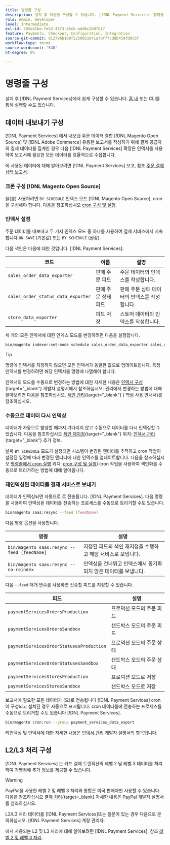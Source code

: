 ```yaml
---
title: 명령줄 구성
description: 설치 후 다음을 구성할 수 있습니다. [!DNL Payment Services] 명령줄 인터페이스(CLI) 사용.
role: Admin, Developer
level: Intermediate
exl-id: 265ab1be-fe52-41f3-85cb-addbc2ddfb17
feature: Payments, Checkout, Configuration, Integration
source-git-commit: d1379bb108f2259051641a7bf77cd8b459fd9cbf
workflow-type: tm+mt
source-wordcount: '548'
ht-degree: 0%

---
```


# 명령줄 구성

설치 후 [!DNL Payment Services]에서 쉽게 구성할 수 있습니다. [홈 내](payments-home.md) 또는 CLI를 통해 실행할 수도 있습니다.

## 데이터 내보내기 구성

[!DNL Payment Services] 에서 내보낸 주문 데이터 결합 [!DNL Magento Open Source] 및 [!DNL Adobe Commerce] 유용한 보고서를 작성하기 위해 결제 공급자의 결제 데이터를 집계한 경우 다음 [!DNL Payment Services] 확장은 인덱서를 사용하여 보고서에 필요한 모든 데이터를 효율적으로 수집합니다.

에 사용된 데이터에 대해 알아보려면 [!DNL Payment Services] 보고, 참조 [주문 결제 상태 보고서](order-payment-status.md#data-used-in-the-report).

### 크론 구성 [!DNL Magento Open Source]

을(를) 사용하려면 `BY SCHEDULE` 인덱스 모드 [!DNL Magento Open Source], cron 을 구성해야 합니다. 다음을 참조하십시오 [cron 구성 및 실행](https://devdocs.magento.com/guides/v2.4/config-guide/cli/config-cli-subcommands-cron.html).

### 인덱서 설정

주문 데이터를 내보내고 두 가지 인덱스 모드 중 하나를 사용하여 결제 서비스에서 지속합니다.`ON SAVE` (기본값) 또는 `BY SCHEDULE` (권장).

다음 색인은 다음에 대한 것입니다. [!DNL Payment Services]:

| 코드 | 이름 | 설명 |
|    ---    |  ---  |  ---  |
| `sales_order_data_exporter` | 판매 주문 피드 | 주문 데이터의 인덱스를 작성합니다. |
| `sales_order_status_data_exporter` | 판매 주문 상태 피드 | 판매 주문 상태 데이터의 인덱스를 작성합니다. |
| `store_data_exporter` | 피드 저장 | 스토어 데이터의 인덱스를 작성합니다. |

세 개의 모든 인덱서에 대한 인덱스 모드를 변경하려면 다음을 실행합니다.

```bash
bin/magento indexer:set-mode schedule sales_order_data_exporter sales_order_status_data_exporter store_data_exporter
```

>[!TIP]
>
>명령에 인덱서를 지정하지 않으면 모든 인덱서가 동일한 값으로 업데이트됩니다. 특정 인덱서를 변경하려면 해당 인덱서를 명령에 나열해야 합니다.

인덱서의 모드를 수동으로 변경하는 방법에 대한 자세한 내용은 [인덱서 구성](https://devdocs.magento.com/guides/v2.4/config-guide/cli/config-cli-subcommands-index.html#configure-indexers){target="_blank"} 개발자 설명서에서 참조하십시오. 관리에서 변경하는 방법에 대해 알아보려면 다음을 참조하십시오. [색인 관리](https://docs.magento.com/user-guide/system/index-management.html#change-the-index-mode){target="_blank"} ( 핵심 사용 안내서)를 참조하십시오.

### 수동으로 데이터 다시 인덱싱

데이터가 자동으로 발생할 때까지 기다리지 않고 수동으로 데이터를 다시 인덱싱할 수 있습니다. 다음을 참조하십시오 [색인 재지정](https://devdocs.magento.com/guides/v2.4/config-guide/cli/config-cli-subcommands-index.html#reindex){target="_blank"} 위치: [인덱서 관리](https://devdocs.magento.com/guides/v2.4/config-guide/cli/config-cli-subcommands-index.html){target="_blank"} 추가 정보.

날짜 `BY SCHEDULE` 모드가 설정되면 시스템이 변경된 엔티티를 추적하고 cron 작업이 설정된 일정에 따라 변경된 엔티티에 대한 인덱스를 업데이트합니다. 다음을 참조하십시오 [명령줄에서 cron 실행](https://devdocs.magento.com/guides/v2.4/config-guide/cli/config-cli-subcommands-cron.html#config-cli-cron-group-run) 위치: [cron 구성 및 실행](https://devdocs.magento.com/guides/v2.4/config-guide/cli/config-cli-subcommands-cron.html)) cron 작업을 사용하여 색인화를 수동으로 트리거하는 방법에 대해 알아봅니다.

### 재인덱싱된 데이터를 결제 서비스로 보내기

데이터가 인덱싱되면 자동으로 로 전송됩니다. [!DNL Payment Services]. 다음 명령을 사용하여 인덱싱된 데이터를 전송하는 프로세스를 수동으로 트리거할 수도 있습니다.

```bash
bin/magento saas:resync --feed [feedName]
```

다음 명령 옵션을 사용합니다.

| 명령 | 설명 |
|  ---  |  ---  |
| `bin/magento saas:resync --feed [feedName]` | 지정된 피드의 색인 재지정을 수행하고 해당 서비스로 보냅니다. |
| `bin/magento saas:resync --no-reindex` | 인덱싱을 건너뛰고 인덱스에서 동기화되지 않은 데이터를 보냅니다. |

다음 `--feed` 매개 변수를 사용하면 전송할 피드를 지정할 수 있습니다.

| 피드 | 설명 |
|  ---  |  ---  |
| `paymentServicesOrdersProduction` | 프로덕션 모드의 주문 피드 |
| `paymentServicesOrdersSandbox` | 샌드박스 모드의 주문 피드 |
| `paymentServicesOrderStatusesProduction` | 프로덕션 모드의 주문 상태 |
| `paymentServicesOrderStatusesSandbox` | 샌드박스 모드의 주문 상태 |
| `paymentServicesStoresProduction` | 프로덕션 모드로 저장 |
| `paymentServicesStoresSandbox` | 샌드박스 모드로 저장 |

보고서에 필요한 모든 데이터가 (으)로 전송됩니다 [!DNL Payment Services] cron 이 구성되고 설치된 경우 자동으로 표시됩니다. cron 데이터를에 전송하는 프로세스를 수동으로 트리거할 수도 있습니다 [!DNL Payment Services].

```bash
bin/magento cron:run --group payment_services_data_export
```

리인덱싱 및 인덱서에 대한 자세한 내용은 [인덱서 관리](https://devdocs.magento.com/guides/v2.4/config-guide/cli/config-cli-subcommands-index.html) 개발자 설명서의 항목입니다.

## L2/L3 처리 구성

[!DNL Payment Services] 는 카드 결제 트랜잭션의 레벨 2 및 레벨 3 데이터를 처리하여 가맹점에 추가 정보를 제공할 수 있습니다.

>[!WARNING]
>
> PayPal을 사용한 레벨 2 및 레벨 3 처리와 통합은 미국 판매자만 사용할 수 있습니다. 다음을 참조하십시오 [결제 처리](https://developer.paypal.com/docs/checkout/advanced/processing/){target=_blank} 자세한 내용은 PayPal 개발자 설명서 를 참조하십시오.

L2/L3 처리 데이터를 [!DNL Payment Services]또는 질문이 있는 경우 다음으로 문의하십시오. [!DNL Payment Services] 계정 관리자.

에서 사용되는 L2 및 L3 처리에 대해 알아보려면 [!DNL Payment Services], 참조 [레벨 2 및 레벨 3 처리](levels-card-payment-transactions.md).
